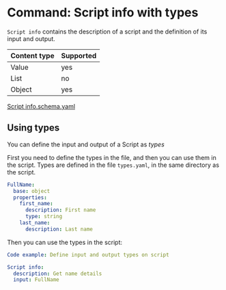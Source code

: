 # Command: Script info with types

`Script info` contains the description of a script and the definition of its input and output.

| Content type | Supported |
|--------------|-----------|
| Value        | yes       |
| List         | no        |
| Object       | yes       |

[Script info.schema.yaml](schema/Script%20info.schema.yaml)

## Using types

You can define the input and output of a Script as _types_

First you need to define the types in the file, and then you can use them in the script. Types are defined in the
file `types.yaml`, in the same directory as the script.

```yaml file:types.yaml
FullName:
  base: object
  properties:
    first_name:
      description: First name
      type: string
    last_name:
      description: Last name
```

Then you can use the types in the script:

<!-- yaml instacli before
${input}:
  first_name: Alice
  last_name: Wonderland
-->

```yaml instacli
Code example: Define input and output types on script

Script info:
  description: Get name details
  input: FullName
```

<!-- yaml instacli after
Output: Hello, ${input.first_name} ${input.last_name}

Expected output: Hello, Alice Wonderland
-->
